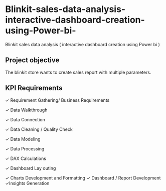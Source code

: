 # Blinkit-sales-data-analysis-interactive-dashboard-creation-using-Power-bi-
Blinkit  sales data analysis ( interactive dashboard creation using Power bi )

## Project objective
The blinkit store wants to create sales report with multiple parameters.

##  KPI Requirements
✓ Requirement Gathering/ Business Requirements 

✓ Data Walkthrough

✓ Data Connection

✓ Data Cleaning / Quality Check

✓ Data Modeling

✓ Data Processing

✓ DAX Calculations

✓ Dashboard Lay outing

✓ Charts Development and Formatting ✓ Dashboard / Report Development ✓Insights Generation

